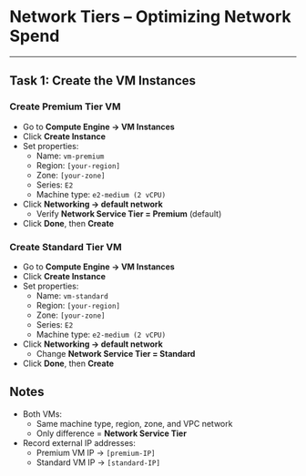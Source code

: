 # Network Tiers – Optimizing Network Spend

---

## Task 1: Create the VM Instances

### Create Premium Tier VM
- Go to **Compute Engine → VM Instances**
- Click **Create Instance**
- Set properties:
  - Name: `vm-premium`
  - Region: `[your-region]`
  - Zone: `[your-zone]`
  - Series: `E2`
  - Machine type: `e2-medium (2 vCPU)`
- Click **Networking → default network**
  - Verify **Network Service Tier = Premium** (default)
- Click **Done**, then **Create**

### Create Standard Tier VM
- Go to **Compute Engine → VM Instances**
- Click **Create Instance**
- Set properties:
  - Name: `vm-standard`
  - Region: `[your-region]`
  - Zone: `[your-zone]`
  - Series: `E2`
  - Machine type: `e2-medium (2 vCPU)`
- Click **Networking → default network**
  - Change **Network Service Tier = Standard**
- Click **Done**, then **Create**

## Notes
- Both VMs:
  - Same machine type, region, zone, and VPC network
  - Only difference = **Network Service Tier**
- Record external IP addresses:
  - Premium VM IP → `[premium-IP]`
  - Standard VM IP → `[standard-IP]`
